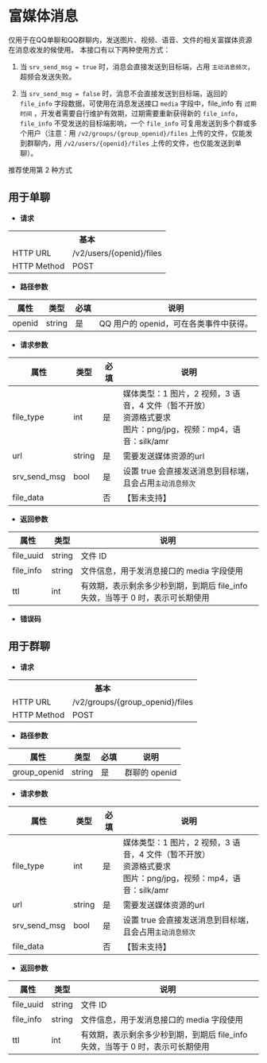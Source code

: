 # 富媒体消息

仅用于在QQ单聊和QQ群聊内，发送图片、视频、语音、文件的相关富媒体资源在消息收发的候使用。
本接口有以下两种使用方式：
1. 当 `srv_send_msg = true` 时，消息会直接发送到目标端，占用 `主动消息频次`，超频会发送失败。
 
2. 当 `srv_send_msg = false` 时，消息不会直接发送到目标端，返回的 `file_info` 字段数据，可使用在消息发送接口 `media` 字段中，file_info 有 `过期时间` ，开发者需要自行维护有效期，过期需要重新获得新的 `file_info`，`file_info` 不受发送的目标端影响，一个 `file_info` 可复用发送到多个群或多个用户（注意：用 `/v2/groups/{group_openid}/files` 上传的文件，仅能发到群聊内，用 `/v2/users/{openid}/files` 上传的文件，也仅能发送到单聊）。

推荐使用第 2 种方式

## 用于单聊

- **请求**

<table>
	<tr>
	  <th colspan="2">基本</th>
	</tr>
	<tr>
    <td>HTTP URL</td>
    <td>/v2/users/{openid}/files</td>
	</tr>
	<tr>
    <td>HTTP Method</td>
    <td>POST</td>
	</tr>
	<!-- 
	<tr>
    <td>接口频率限制</td>
    <td></td>
	</tr> 
	-->
</table>

- **路径参数**

| **属性** | **类型** | **必填** | **说明** |
| --- | --- | --- | --- |
| openid | string | 是 | QQ 用户的 openid，可在各类事件中获得。 |

- **请求参数**

| **属性** | **类型** | **必填** | **说明** |
| --- | --- | --- | --- |
| file_type | int | 是 | 媒体类型：1 图片，2 视频，3 语音，4 文件（暂不开放）<br/>资源格式要求<br/>图片：png/jpg，视频：mp4，语音：silk/amr |
| url | string | 是 | 需要发送媒体资源的url |
| srv_send_msg | bool | 是 | 设置 true 会直接发送消息到目标端，且会占用`主动消息频次` |
| file_data |  | 否 | 【暂未支持】 |

- **返回参数**

| **属性** | **类型** | **说明** |
| --- | --- | --- |
| file_uuid | string | 文件 ID |
| file_info | string | 文件信息，用于发消息接口的 media 字段使用 |
| ttl | int | 有效期，表示剩余多少秒到期，到期后 file_info 失效，当等于 0 时，表示可长期使用 |

- **错误码**



## 用于群聊

- **请求**

<table>
	<tr>
	  <th colspan="2">基本</th>
	</tr>
	<tr>
    <td>HTTP URL</td>
    <td>/v2/groups/{group_openid}/files</td>
	</tr>
	<tr>
    <td>HTTP Method</td>
    <td>POST</td>
	</tr>
	<!-- <tr>
    <td>接口频率限制</td>
    <td></td>
	</tr> -->
</table>

- **路径参数**

| **属性** | **类型** | **必填** | **说明** |
| --- | --- | --- | --- |
| group_openid | string | 是 | 群聊的 openid |

- **请求参数**

| **属性** | **类型** | **必填** | **说明** |
| --- | --- | --- | --- |
| file_type | int | 是 | 媒体类型：1 图片，2 视频，3 语音，4 文件（暂不开放）<br/>资源格式要求<br/>图片：png/jpg，视频：mp4，语音：silk/amr |
| url | string | 是 | 需要发送媒体资源的url |
| srv_send_msg | bool | 是 | 设置 true 会直接发送消息到目标端，且会占用`主动消息频次` |
| file_data |  | 否 | 【暂未支持】 |

- **返回参数**

| **属性** | **类型** | **说明** |
| --- | --- | --- |
| file_uuid | string | 文件 ID |
| file_info | string | 文件信息，用于发消息接口的 media 字段使用 |
| ttl | int | 有效期，表示剩余多少秒到期，到期后 file_info 失效，当等于 0 时，表示可长期使用 |

<!-- - **错误码** -->



